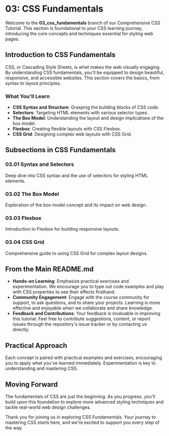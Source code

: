 # 03: CSS Fundamentals

Welcome to the **03_css_fundamentals** branch of our Comprehensive CSS Tutorial. This section is foundational to your CSS learning journey, introducing the core concepts and techniques essential for styling web pages.

## Introduction to CSS Fundamentals

CSS, or Cascading Style Sheets, is what makes the web visually engaging. By understanding CSS fundamentals, you'll be equipped to design beautiful, responsive, and accessible websites. This section covers the basics, from syntax to layout principles.

### What You'll Learn

- **CSS Syntax and Structure**: Grasping the building blocks of CSS code.
- **Selectors**: Targeting HTML elements with various selector types.
- **The Box Model**: Understanding the layout and design implications of the box model.
- **Flexbox**: Creating flexible layouts with CSS Flexbox.
- **CSS Grid**: Designing complex web layouts with CSS Grid.

## Subsections in CSS Fundamentals

### 03.01 Syntax and Selectors
Deep dive into CSS syntax and the use of selectors for styling HTML elements.

### 03.02 The Box Model
Exploration of the box model concept and its impact on web design.

### 03.03 Flexbox
Introduction to Flexbox for building responsive layouts.

### 03.04 CSS Grid
Comprehensive guide to using CSS Grid for complex layout designs.

## From the Main README.md

- **Hands-on Learning**: Emphasize practical exercises and experimentation. We encourage you to type out code examples and play with CSS properties to see their effects firsthand.
- **Community Engagement**: Engage with the course community for support, to ask questions, and to share your projects. Learning is more effective and enjoyable when we collaborate and share knowledge.
- **Feedback and Contributions**: Your feedback is invaluable in improving this tutorial. Feel free to contribute suggestions, content, or report issues through the repository's issue tracker or by contacting us directly.

## Practical Approach

Each concept is paired with practical examples and exercises, encouraging you to apply what you've learned immediately. Experimentation is key to understanding and mastering CSS.

## Moving Forward

The fundamentals of CSS are just the beginning. As you progress, you'll build upon this foundation to explore more advanced styling techniques and tackle real-world web design challenges.

Thank you for joining us in exploring CSS Fundamentals. Your journey to mastering CSS starts here, and we're excited to support you every step of the way.
